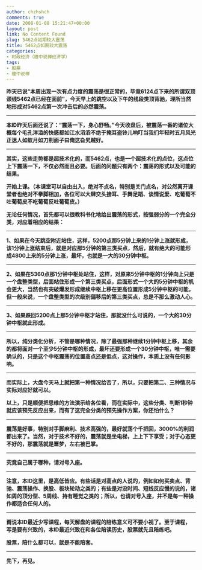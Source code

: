 ```yaml
---
author: chzhshch
comments: true
date: 2008-01-08 15:21:47+00:00
layout: post
link: No Content Found
slug: 5462点如期较大震荡
title: 5462点如期较大震荡
categories:
- 时政经济（缠中说禅经济学）
tags:
- 股票
- 缠中说禅
---
```


			

**昨天已说“本周出现一次有点力度的震荡是很正常的，毕竟6124点下来的所谓双顶颈线5462点已经在面前”，今天早上的跳空以及下午的线段类顶背驰，理所当然地形成对5462点第一次冲击后的必然震荡。**

** **

**本ID昨天后面还说了：“震荡一下，身心舒畅。”今天收盘后，被震荡一番的诸位大概每个毛孔洋溢的快感都如江水滔滔不绝于掩耳盗铃儿响叮当我们年轻时五月风光正迷人如蚁月如刀削面子曰俺这旮旯贼好。**

** **

**其实，这些走势都是超技术化的，而5462点，也是一个超技术化的点位，这点位上下震荡一下，不仅必然而且必要。后面的问题只有两个：震荡的形式以及可能的结果。**

**开始上课。（本课堂可以自由出入，绝对不点名，特别是关门点名，对公然离开课堂者也绝对不拳脚相加，各位可以大肆交头接耳、手舞足蹈、谈情说爱、吃葡萄不吐葡萄皮不吃葡萄反吐葡萄皮。）**

**无论任何情况，首先都可以很教科书化地给出震荡的形式，按强弱分的一个完全分类，对应着相应的结果：**

** **

**1、如果在今天跳空附近站住，这样，5200点那5分钟上来的1分钟上涨就形成，该1分钟上涨结束后，就是对应那5分钟的第三类买点，然后，就有绝大的可能形成4800上来的5分钟上涨，最坏，也就是一大的30分钟中枢。**

** **

**2、如果在5360点那1分钟中枢处站住，这样，对原来5分钟中枢的1分钟向上只是一个盘整类型，后面站住形成一个第三类买点，后面形式一个大的5分钟中枢的机会更大，当然也有突破爆发形成继续中枢上移在更高位置形成5分钟中枢的可能，但一般来说，一个盘整类型的次级别偏移后的第三类买点，总是不那么激动人心。**

** **

**3、如果跌回5200点上那5分钟中枢才站住，那就没什么可说的，一个大的30分钟中枢就此形成。**

** **

**所以，纯分类化分析，不管是哪种情况，除了最强那种继续1分钟中枢上移，其余的都将面对一个至少5分钟中枢的形成，最坏还要形成一个30分钟中枢，唯一需要确认的，只是这个中枢震荡的位置高点还是低点，这对操作，本质上没有任何影响。**

** **

**而实际上，大盘今天马上就把第一种情况给否了，所以，只要把第二、三种情况与实际对应好就可以。**

**以上，只是顺便把思维的方法演示给各位看，而在实际中，这些分类、判断1秒钟就应该预先反应出来，而有了这完全分类的预先操作方案，你还怕什么？**

** **

**震荡是好事，特别对手脚麻利、技术高强的，最好就荡个千把回，3000%的利润都出来了。当然，对于技术不好的，震荡就是坐电梯，上上下下享受；对于心态更不好的，那震荡就是噩梦，左右被巴掌。**

** **

**究竟自己属于哪种，请对号入座。**

** **

**注意，本ID这里，是高低皆应。有些话是对高点的人说的，例如如何买卖点、背驰、震荡操作、换股、板块轮动之类的；有些是对没时间、短线反应慢的说的，诸如周的顶分型、5周线、持有睡觉之类的；所以，也请对号入座，并不是每一种操作都适合任何人的。**

** **

**甭说本ID最近少写课程，每天解盘的课程的陪练意义可不要小视了。至于课程，写是要有兴致的，本ID最近兴致在和各位陪读历史，股票就先且陪练吧。**

**股票，陪什么都可以，就是不能陪套。**

** **

**先下，再见。**
